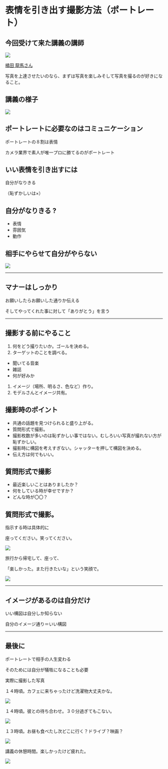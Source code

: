 # 表情を引き出す撮影方法（ポートレート）


## 今回受けて来た講義の講師
![](img/prof_teacher.jpg)

[橘田 龍馬さん](http://stereo-gn.com/)

 写真を上達させたいのなら、まずは写真を楽しみそして写真を撮るのが好きになること。<!-- .element: style="text-align: left;" -->


## 講義の様子
![](img/prof_teacher01.jpg)<!-- .element: style="width: 80%;" -->


## ポートレートに必要なのはコミュニケーション
ポートレートの８割は表情 <!-- .element: class="fragment color01" data-fragment-index="1" -->

カメラ業界で素人が唯一プロに勝てるのがポートレート<!-- .element: class="fragment" data-fragment-index="2" -->


## いい表情を引き出すには
自分がなりきる <!-- .element: class="fragment" data-fragment-index="1" -->

（恥ずかしいは×） <!-- .element: class="fragment" data-fragment-index="2" -->


## 自分がなりきる ?
- 表情 <!-- .element: class="fragment" data-fragment-index="1" -->
- 雰囲気 <!-- .element: class="fragment" data-fragment-index="2" -->
- 動作 <!-- .element: class="fragment" data-fragment-index="3" -->


## 相手にやらせて自分がやらない
![](img/ng.jpg) <!-- .element: class="fragment" data-fragment-index="1" -->


---


## マナーはしっかり
お願いしたらお願いした通りか伝える <!-- .element: class="fragment" data-fragment-index="1" -->

そしてやってくれた事に対して「ありがとう」を言う<!-- .element: class="fragment" data-fragment-index="2" -->


---


## 撮影する前にやること
1. 何をどう撮りたいか。ゴールを決める。<!-- .element: class="fragment" data-fragment-index="1" -->
1. ターゲットのことを調べる。<!-- .element: class="fragment" data-fragment-index="2" -->
  - 聞いてる音楽<!-- .element: class="fragment" data-fragment-index="2" -->
  - 雑誌<!-- .element: class="fragment" data-fragment-index="2" -->
  - 何が好みか<!-- .element: class="fragment" data-fragment-index="2" -->
1. イメージ（場所、明るさ、色など）作り。<!-- .element: class="fragment" data-fragment-index="3" -->
1. モデルさんとイメージ共有。<!-- .element: class="fragment" data-fragment-index="4" -->


## 撮影時のポイント
- 共通の話題を見つけられると盛り上がる。<!-- .element: class="fragment" data-fragment-index="1" -->
- 質問形式で撮影。<!-- .element: class="fragment" data-fragment-index="2" -->
- 撮影枚数が多いのは恥ずかしい事ではない。むしろいい写真が撮れない方が恥ずかしい。<!-- .element: class="fragment" data-fragment-index="3" -->
- 撮影時に構図を考えすぎない。シャッターを押して構図を決める。<!-- .element: class="fragment" data-fragment-index="4" -->
- 伝え方は何でもいい。<!-- .element: class="fragment" data-fragment-index="5" -->


## 質問形式で撮影

- 最近楽しいことはありましたか？<!-- .element: class="fragment" data-fragment-index="1" -->
- 何をしている時が幸せですか？<!-- .element: class="fragment" data-fragment-index="2" -->
- どんな時が〇〇？<!-- .element: class="fragment" data-fragment-index="3" -->


## 質問形式で撮影。
指示する時は具体的に


座ってください。笑ってください。

![](img/ng.jpg)<!-- .element: class="fragment" data-fragment-index="1" -->


旅行から帰宅して、座って、

「楽しかった。また行きたいな」という笑顔で。

![](img/ok.jpg)<!-- .element: class="fragment" data-fragment-index="2" -->


---


## イメージがあるのは自分だけ
いい構図は自分しか知らない<!-- .element: class="fragment" data-fragment-index="1" -->

自分のイメージ通り＝いい構図<!-- .element: class="fragment" data-fragment-index="2" -->


---


## 最後に
ポートレートで相手の人生変わる<!-- .element: class="fragment" data-fragment-index="1" -->

そのためには自分が犠牲になることも必要<!-- .element: class="fragment" data-fragment-index="2" -->


実際に撮影した写真


１４時頃。カフェに来ちゃったけど洗濯物大丈夫かな。

![](img/photo01.jpg)<!-- .element: class="fragment" data-fragment-index="1" style="width: 90%;" -->


１４時頃。彼との待ち合わせ。３０分過ぎてもこない。

![](img/photo02.jpg)<!-- .element: class="fragment" data-fragment-index="1" style="width: 90%;" -->


１３時頃。お昼も食べたし次どこに行く？ドライブ？映画？

![](img/photo03.jpg)<!-- .element: class="fragment" data-fragment-index="1" style="width: 90%;" -->


講義の休憩時間。楽しかったけど疲れた。

![](img/photo04.jpg)<!-- .element: class="fragment" data-fragment-index="1" style="width: 90%;" -->


